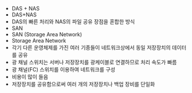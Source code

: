 ﻿- DAS + NAS
- DAS+NAS
- DAS의 빠른 처리와 NAS의 파일 공유 장점을 혼합한 방식
- SAN
- SAN (Storage Area Network)
- Storage Area Network
- 각기 다른 운영체제를 가진 여러 기종들이 네트워크상에서 동일 저장장치의 데이터를 공유
- 광 채널 스위치는 서버나 저장장치를 광케이블로 연결하므로 처리 속도가 빠름
- 광 채널(FC) 스위치를 이용하여 네트워크를 구성
- 비용이 많이 들음
- 저장장치를 공유함으로써 여러 개의 저장장치나 백업 장비를 단일화
